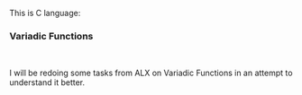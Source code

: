 This is C language: 

<h3>Variadic Functions</h3></br>

I will be redoing some tasks from ALX on Variadic Functions in an attempt to understand it better. </br>

